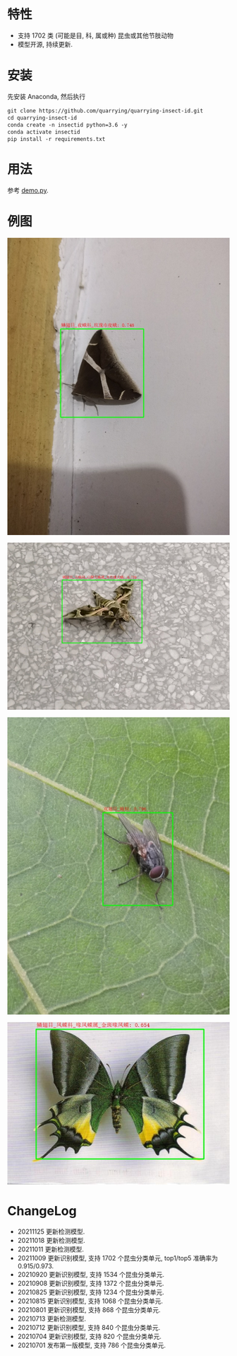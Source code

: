# 特性
- 支持 1702 类 (可能是目, 科, 属或种) 昆虫或其他节肢动物
- 模型开源, 持续更新.

# 安装
先安装 Anaconda, 然后执行
```
git clone https://github.com/quarrying/quarrying-insect-id.git
cd quarrying-insect-id
conda create -n insectid python=3.6 -y
conda activate insectid
pip install -r requirements.txt
```

# 用法 

参考 [demo.py](<demo.py>).


# 例图

![](data/insect_01.jpg)

![](data/insect_02.jpg)

![](data/insect_03.jpg)

![](data/insect_04.jpg)


# ChangeLog

- 20211125 更新检测模型.
- 20211018 更新检测模型.
- 20211011 更新检测模型.
- 20211009 更新识别模型, 支持 1702 个昆虫分类单元, top1/top5 准确率为 0.915/0.973.
- 20210920 更新识别模型, 支持 1534 个昆虫分类单元.
- 20210908 更新识别模型, 支持 1372 个昆虫分类单元.
- 20210825 更新识别模型, 支持 1234 个昆虫分类单元.
- 20210815 更新识别模型, 支持 1068 个昆虫分类单元.
- 20210801 更新识别模型, 支持 868 个昆虫分类单元.
- 20210713 更新检测模型.
- 20210712 更新识别模型, 支持 840 个昆虫分类单元.
- 20210704 更新识别模型, 支持 820 个昆虫分类单元.
- 20210701 发布第一版模型, 支持 786 个昆虫分类单元.
